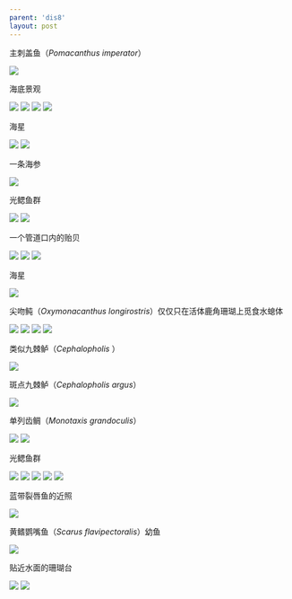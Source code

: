 ```yaml
---
parent: 'dis8'
layout: post
---
```


主刺盖鱼（<i>Pomacanthus imperator</i>）

<img class='disc' src='https://i.postimg.cc/RVVWRXX6/302.jpg'>

海底景观

<img class='disc' src='https://i.postimg.cc/X7HpDdz2/303.jpg'>

<img class='disc' src='https://i.postimg.cc/P5CPGNGd/304.jpg'>

<img class='disc' src='https://i.postimg.cc/Gm69brrG/305.jpg'>

<img class='disc' src='https://i.postimg.cc/C1g1fNRK/306.jpg'>

海星

<img class='disc' src='https://i.postimg.cc/9fT0MSFS/307.jpg'>

<img class='disc' src='https://i.postimg.cc/3RFwjvGF/308.jpg'>

一条海参

<img class='disc' src='https://i.postimg.cc/zvdX6Y0L/309.jpg'>

光鳃鱼群

<img class='disc' src='https://i.postimg.cc/prVLsLYb/310.jpg'>

<img class='disc' src='https://i.postimg.cc/8P5CWszL/311.jpg'>

一个管道口内的贻贝

<img class='disc' src='https://i.postimg.cc/rFPw9cD3/312.jpg'>

<img class='disc' src='https://i.postimg.cc/MZtTv1qW/313.jpg'>

<img class='disc' src='https://i.postimg.cc/ZqkY1cFL/314.jpg'>

海星

<img class='disc' src='https://i.postimg.cc/Dw4yjDsZ/315.jpg'>

尖吻鲀（<i>Oxymonacanthus longirostris</i>）仅仅只在活体鹿角珊瑚上觅食水螅体

<img class='disc' src='https://i.postimg.cc/8ChkD6Zg/316.jpg'>

<img class='disc' src='https://i.postimg.cc/50b4t2rY/317.jpg'>

<img class='disc' src='https://i.postimg.cc/769xJyvB/318.jpg'>

<img class='disc' src='https://i.postimg.cc/gj0GvBmG/319.jpg'>

类似九棘鲈（<i>Cephalopholis </i>）

<img class='disc' src='https://i.postimg.cc/ncgnDk5t/320.jpg'>

斑点九棘鲈（<i>Cephalopholis argus</i>）

<img class='disc' src='https://i.postimg.cc/qMzkqY1L/321.jpg'>

单列齿鲷（<i>Monotaxis grandoculis</i>）

<img class='disc' src='https://i.postimg.cc/y6f1VByx/322.jpg'>

<img class='disc' src='https://i.postimg.cc/K8TxrTS3/323.jpg'>

光鳃鱼群

<img class='disc' src='https://i.postimg.cc/wMbgFcjL/324.jpg'>

<img class='disc' src='https://i.postimg.cc/5tM1Ptb7/325.jpg'>

<img class='disc' src='https://i.postimg.cc/g0qp1P0Y/326.jpg'>

<img class='disc' src='https://i.postimg.cc/vBYysS15/327.jpg'>

<img class='disc' src='https://i.postimg.cc/wvwpTcJZ/328.jpg'>

蓝带裂唇鱼的近照

<img class='disc' src='https://i.postimg.cc/x8qSkJ3C/329.jpg'>

黄鳍鹦嘴鱼（<i>Scarus flavipectoralis</i>）幼鱼

<img class='disc' src='https://i.postimg.cc/3rbTs13D/330.jpg'>

贴近水面的珊瑚台

<img class='disc' src='https://i.postimg.cc/PJcn1XSM/331.jpg'>

<img class='disc' src='https://i.postimg.cc/4N7gsc32/332.jpg'>
